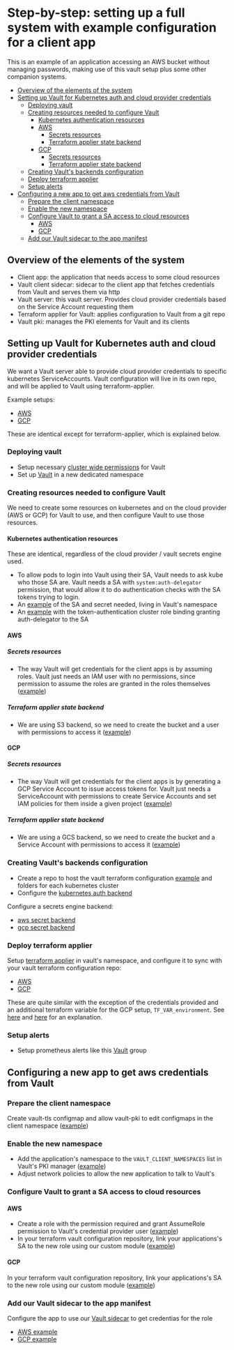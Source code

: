 # Step-by-step: setting up a full system with example configuration for a client app
This is an example of an application accessing an AWS bucket without managing passwords, making use of this vault setup plus some other companion systems.

<!-- vim-markdown-toc GFM -->

* [Overview of the elements of the system](#overview-of-the-elements-of-the-system)
* [Setting up Vault for Kubernetes auth and cloud provider credentials](#setting-up-vault-for-kubernetes-auth-and-cloud-provider-credentials)
  * [Deploying vault](#deploying-vault)
  * [Creating resources needed to configure Vault](#creating-resources-needed-to-configure-vault)
    * [Kubernetes authentication resources](#kubernetes-authentication-resources)
    * [AWS](#aws)
      * [Secrets resources](#secrets-resources)
      * [Terraform applier state backend](#terraform-applier-state-backend)
    * [GCP](#gcp)
      * [Secrets resources](#secrets-resources-1)
      * [Terraform applier state backend](#terraform-applier-state-backend-1)
  * [Creating Vault's backends configuration](#creating-vaults-backends-configuration)
  * [Deploy terraform applier](#deploy-terraform-applier)
  * [Setup alerts](#setup-alerts)
* [Configuring a new app to get aws credentials from Vault](#configuring-a-new-app-to-get-aws-credentials-from-vault)
  * [Prepare the client namespace](#prepare-the-client-namespace)
  * [Enable the new namespace](#enable-the-new-namespace)
  * [Configure Vault to grant a SA access to cloud resources](#configure-vault-to-grant-a-sa-access-to-cloud-resources)
    * [AWS](#aws-1)
    * [GCP](#gcp-1)
  * [Add our Vault sidecar to the app manifest](#add-our-vault-sidecar-to-the-app-manifest)

<!-- vim-markdown-toc -->

## Overview of the elements of the system
* Client app: the application that needs access to some cloud resources
* Vault client sidecar: sidecar to the client app that fetches credentials from
  Vault and serves them via http
* Vault server: this vault server. Provides cloud provider credentials based on
  the Service Account requesting them
* Terraform applier for Vault: applies configuration to Vault from a git repo
* Vault pki: manages the PKI elements for Vault and its clients

## Setting up Vault for Kubernetes auth and cloud provider credentials
We want a Vault server able to provide cloud provider credentials to specific
kubernetes ServiceAccounts. Vault configuration will live in its own repo, and
will be applied to Vault using terraform-applier.

Example setups:
- [AWS](https://github.com/utilitywarehouse/kubernetes-manifests/tree/master/exp-1-aws/sys-vault)
- [GCP](https://github.com/utilitywarehouse/kubernetes-manifests/tree/master/exp-1-gcp/sys-vault)

These are identical except for terraform-applier, which is explained below.

### Deploying vault
* Setup necessary [cluster wide permissions](/example/cluster-wide) for Vault
* Set up [Vault](/example/vault-namespace) in a new dedicated namespace

### Creating resources needed to configure Vault
We need to create some resources on kubernetes and on the cloud provider (AWS or
GCP) for Vault to use, and then configure Vault to use those resources.

#### Kubernetes authentication resources
These are identical, regardless of the cloud provider / vault secrets engine
used.

* To allow pods to login into Vault using their SA, Vault needs to ask kube who
  those SA are. Vault needs a SA with `system:auth-delegator` permission, that
  would allow it to do authentication checks with the SA tokens trying to login.
* An [example](https://github.com/utilitywarehouse/kubernetes-manifests/blob/master/exp-1-aws/sys-vault/terraform-applier.yaml)
  of the SA and secret needed, living in Vault's namespace
* An [example](https://github.com/utilitywarehouse/kubernetes-manifests/blob/master/exp-1-aws/kube-system/05-auth-vault.yaml)
  with the token-authentication cluster role binding granting auth-delegator to
  the SA

#### AWS
##### Secrets resources
* The way Vault will get credentials for the client apps is by assuming roles.
  Vault just needs an IAM user with no permissions, since permission to assume
  the roles are granted in the roles themselves ([example](https://github.com/utilitywarehouse/terraform/blob/master/aws/dev/sys-vault-exp-1/credentials-provider.tf))

##### Terraform applier state backend
* We are using S3 backend, so we need to create the bucket and a user with
  permissions to access it ([example](https://github.com/utilitywarehouse/terraform/blob/master/aws/dev/sys-vault-exp-1/terraform-state.tf))

#### GCP
##### Secrets resources
* The way Vault will get credentials for the client apps is by generating a GCP
  Service Account to issue access tokens for. Vault just needs a ServiceAccount
  with permissions to create Service Accounts and set IAM policies for them
  inside a given project ([example](https://github.com/utilitywarehouse/terraform/blob/master/gcp/system/sys-vault-exp-1/credentials-provider.tf))

##### Terraform applier state backend
* We are using a GCS backend, so we need to create the bucket and a Service
  Account with permissions to access it ([example](https://github.com/utilitywarehouse/terraform/blob/master/gcp/system/sys-vault-exp-1/terraform-state.tf))

### Creating Vault's backends configuration
* Create a repo to host the vault terraform configuration [example](https://github.com/utilitywarehouse/sys-vault-terraform)
  and folders for each kubernetes cluster
* Configure the [kubernetes auth backend](https://github.com/utilitywarehouse/sys-vault-terraform/blob/master/exp-1-aws/backends/kubernetes-auth-method.tf)

Configure a secrets engine backend:
* [aws secret backend](https://github.com/utilitywarehouse/sys-vault-terraform/blob/master/exp-1-aws/backends/aws-secrets-engine.tf)
* [gcp secret backend](https://github.com/utilitywarehouse/sys-vault-terraform/blob/master/exp-1-gcp/backends/gcp-secrets-engine.tf)

### Deploy terraform applier
Setup [terraform applier](https://github.com/utilitywarehouse/terraform-applier/tree/master/manifests/example)
in vault's namespace, and configure it to sync with your vault terraform
configuration repo:

* [AWS](https://github.com/utilitywarehouse/kubernetes-manifests/blob/master/exp-1-aws/sys-vault/terraform-applier-patch.yaml)
* [GCP](https://github.com/utilitywarehouse/kubernetes-manifests/blob/master/exp-1-gcp/sys-vault/terraform-applier-patch.yaml)

These are quite similar with the exception of the credentials provided and an
additional terraform variable for the GCP setup, `TF_VAR_environment`. See
[here](https://github.com/utilitywarehouse/tf_kube_creds_provider_via_vault/blob/master/gcp/variables.tf#L1-L9)
and [here](https://github.com/utilitywarehouse/documentation/blob/master/infra/operational/vault-gcp-sa-cleanup.md)
for an explanation.

### Setup alerts
* Setup prometheus alerts like this [Vault](https://github.com/utilitywarehouse/kubernetes-manifests/blob/master/exp-1-aws/sys-prom/resources/prometheus-alerts.yaml) group

## Configuring a new app to get aws credentials from Vault

### Prepare the client namespace
Create vault-tls configmap and allow vault-pki to edit
configmaps in the client namespace ([example](/example/client-namespace))

### Enable the new namespace
* Add the application's namespace to the `VAULT_CLIENT_NAMESPACES` list in
  Vault's PKI manager ([example](https://github.com/utilitywarehouse/kubernetes-manifests/blob/master/exp-1-aws/sys-vault/vault-pki-patch.yaml))
* Adjust network policies to allow the new application to talk to Vault's

### Configure Vault to grant a SA access to cloud resources

#### AWS
* Create a role with the permission required and grant AssumeRole permission
  to Vault's credential provider user ([example](https://github.com/utilitywarehouse/terraform/blob/master/aws/dev/sys-aws-probe/main.tf))
* In your terraform vault configuration repository, link your applications's
  SA to the new role using our custom module ([example](https://github.com/utilitywarehouse/sys-vault-terraform/blob/master/exp-1-aws/kube-aws-credentials/roles-linked-to-apps.tf))

#### GCP
In your terraform vault configuration repository, link your applications's
SA to the new role using our custom module ([example](https://github.com/utilitywarehouse/sys-vault-terraform/blob/master/exp-1-gcp/kube-gcp-credentials/roles-linked-to-apps.tf))

### Add our Vault sidecar to the app manifest
Configure the app to use our [Vault sidecar](https://github.com/utilitywarehouse/vault-kube-cloud-credentials)
to get credentias for the role
* [AWS example](https://github.com/utilitywarehouse/kubernetes-manifests/blob/master/exp-1-aws/labs/aws-probe.yaml)
* [GCP example](https://github.com/utilitywarehouse/vault-kube-cloud-credentials/blob/master/example/gcp-probe.yaml)
